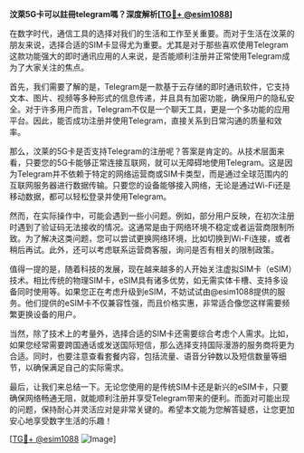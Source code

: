 **汶萊5G卡可以註冊telegram嗎？深度解析[[TG💪+ @esim1088](https://t.me/s/esim1088)]**

在数字时代，通信工具的选择对我们的生活和工作至关重要。而对于生活在汶莱的朋友来说，选择合适的SIM卡显得尤为重要。尤其是对于那些喜欢使用Telegram这款功能强大的即时通讯应用的人来说，是否能顺利注册并正常使用Telegram成为了大家关注的焦点。

首先，我们需要了解的是，Telegram是一款基于云存储的即时通讯软件，它支持文本、图片、视频等多种形式的信息传递，并且具有加密功能，确保用户的隐私安全。对于许多用户而言，Telegram不仅是一个聊天工具，更是一个多功能的应用平台。因此，能否成功注册并使用Telegram，直接关系到日常沟通的质量和效率。

那么，汶莱的5G卡是否支持Telegram的注册呢？答案是肯定的。从技术层面来看，只要您的5G卡能够正常连接互联网，就可以无障碍地使用Telegram。这是因为Telegram并不依赖于特定的网络运营商或SIM卡类型，而是通过全球范围内的互联网服务器进行数据传输。只要您的设备能够接入网络，无论是通过Wi-Fi还是移动数据，都可以轻松登录并使用Telegram。

然而，在实际操作中，可能会遇到一些小问题。例如，部分用户反映，在初次注册时遇到了验证码无法接收的情况。这通常是由于网络环境不稳定或者运营商限制所致。为了解决这类问题，您可以尝试更换网络环境，比如切换到Wi-Fi连接，或者稍后再试。此外，还可以考虑联系运营商客服，询问是否有相关的限制政策。

值得一提的是，随着科技的发展，现在越来越多的人开始关注虚拟SIM卡（eSIM）技术。相比传统的物理SIM卡，eSIM具有诸多优势，如无需实体卡槽、支持多设备同时使用等。如果您正在考虑升级到eSIM，不妨试试由@esim1088提供的服务。他们提供的eSIM卡不仅兼容性强，而且价格实惠，非常适合像您这样需要频繁更换设备的用户。

当然，除了技术上的考量外，选择合适的SIM卡还需要综合考虑个人需求。比如，如果您经常需要跨国通话或发送国际短信，那么选择支持国际漫游的服务商将更为合适。同时，也要注意查看套餐内容，包括流量、语音分钟数以及短信数量等细节，以确保满足自己的实际需求。

最后，让我们来总结一下。无论您使用的是传统SIM卡还是新兴的eSIM卡，只要确保网络畅通无阻，就能顺利注册并享受Telegram带来的便利。而面对可能出现的问题，保持耐心并灵活应对是非常关键的。希望本文能为您解答疑惑，让您更加安心地享受数字生活的乐趣！

[[TG💪+ @esim1088](https://t.me/s/esim1088) ![Image](https://i.postimg.cc/4NQfJmqS/Snipaste-2025-05-13-00-14-12.png)]